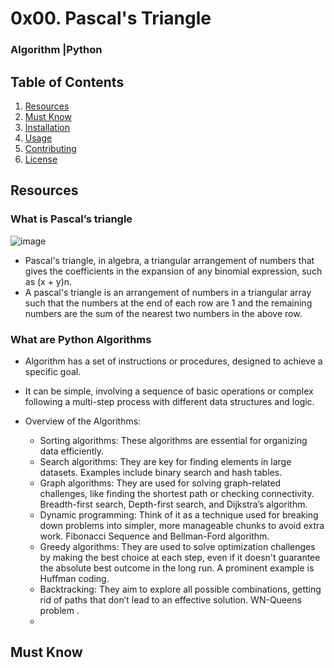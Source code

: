 # 0x00. Pascal's Triangle
### Algorithm |Python

## Table of Contents
1. [Resources](#Resources)
2. [Must Know](#mustknow)
3. [Installation](#installation)
4. [Usage](#usage)
5. [Contributing](#contributing)
6. [License](#license)



## Resources
### What is Pascal’s triangle
![image](https://github.com/user-attachments/assets/d08e2744-7d2e-4492-9fcf-ca5d76785fdf)

- Pascal's triangle, in algebra, a triangular arrangement of numbers that gives the coefficients in the expansion of any binomial expression, such as (x + y)n.
- A pascal's triangle is an arrangement of numbers in a triangular array such that the numbers at the end of each row are 1 and the remaining numbers are the sum of the nearest two numbers in the above row.

### What are Python Algorithms
- Algorithm has a set of instructions or procedures, designed to achieve a specific goal.
- It can be simple, involving a sequence of basic operations or complex following a multi-step process with different data structures and logic.
- Overview of the Algorithms: 

  - Sorting algorithms: These algorithms are essential for organizing data efficiently.
  - Search algorithms: They are key for finding elements in large datasets. Examples include binary search and hash tables.
  - Graph algorithms: They are used for solving graph-related challenges, like finding the shortest path or checking   connectivity. Breadth-first search, Depth-first search, and Dijkstra’s algorithm.
  - Dynamic programming: Think of it as a technique used for breaking down problems into simpler, more manageable chunks to avoid extra work. Fibonacci Sequence and Bellman-Ford algorithm.
  - Greedy algorithms: They are used to solve optimization challenges by making the best choice at each step, even if it doesn't guarantee the absolute best outcome in the long run. A prominent example is Huffman coding.
  - Backtracking: They aim to explore all possible combinations, getting rid of paths that don’t lead to an effective solution. WN-Queens problem .
  - 
## Must Know
